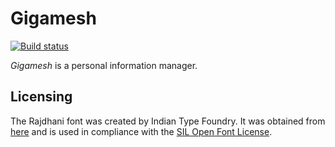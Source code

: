 # Gigamesh

[![Build status](https://github.com/stepchowfun/gigamesh/workflows/Continuous%20integration/badge.svg?branch=master)](https://github.com/stepchowfun/gigamesh/actions?query=branch%3Amaster)

*Gigamesh* is a personal information manager.

## Licensing

The Rajdhani font was created by Indian Type Foundry. It was obtained from [here](https://www.fontsquirrel.com/fonts/rajdhani) and is used in compliance with the [SIL Open Font License](https://www.fontsquirrel.com/license/rajdhani).
